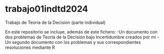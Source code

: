 # trabajo01indtd2024
Trabajo de Teoria de la Decision (parte individual)

En este repositorio se incluye, además de este fichero:
  -Un documento con dos problemas de Teoría de la Decisión bajo Incertidumbre creados por mi 
  -Un segundo documento con los problemas y sus correspondientes resoluciones mediante R
